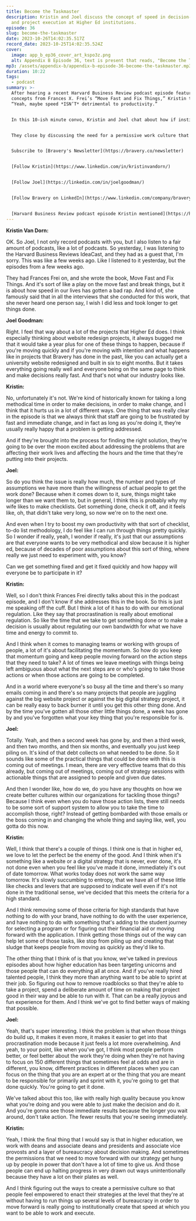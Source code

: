```yaml
---
title: Become the Taskmaster
description: Kristin and Joel discuss the concept of speed in decision-making
  and project execution at Higher Ed institutions.
episode: 36
slug: become-the-taskmaster
date: 2023-10-26T14:02:35.517Z
record_date: 2023-10-25T14:02:35.524Z
cover:
  image: app_b_ep36_cover_art_kspo3z.png
  alt: Appendix B Episode 36, text is present that reads, "Become the Taskmaster."
mp3: /assets/appendix-b/appendix-b-episode-36-become-the-taskmaster.mp3
duration: 10:22
tags:
  - podcast
summary: >-
  After hearing a recent Harvard Business Review podcast episode featuring
  concepts from Frances X. Frei’s “Move Fast and Fix Things,” Kristin thought,
  “Yeah, maybe speed *ISN’T* detrimental to productivity.”


  In this 10-ish minute convo, Kristin and Joel chat about how if institutions remove roadblocks for staff, and give them more trust, they’ll feel empowered to work faster and more efficiently than ever before.


  They close by discussing the need for a permissive work culture that allows folks to make quicker decisions at all organizational levels.


  Subscribe to [Bravery's Newsletter](https://bravery.co/newsletter)


  [Follow Kristin](https://www.linkedin.com/in/kristinvandorn/)


  [Follow Joel](https://linkedin.com/in/joelgoodman/)


  [Follow Bravery on LinkedIn](https://www.linkedin.com/company/bravery-media/)


  [Harvard Business Review podcast episode Kristin mentioned](https://hbr.org/podcast/2023/10/how-to-solve-tough-problems-better-and-faster)
---
```

**Kristin Van Dorn:**

OK. So Joel, I not only record podcasts with you, but I also listen to a fair amount of podcasts, like a lot of podcasts. So yesterday, I was listening to the Harvard Business Reviews IdeaCast, and they had as a guest that, I'm sorry. This was like a few weeks ago. Like I listened to it yesterday, but the episodes from a few weeks ago. 

They had Frances Frei on, and she wrote the book, Move Fast and Fix Things. And it's sort of like a play on the move fast and break things, but it is about how speed in our lives has gotten a bad rap. And kind of, she famously said that in all the interviews that she conducted for this work, that she never heard one person say, I wish I did less and took longer to get things done.

**Joel Goodman:**

Right. I feel that way about a lot of the projects that Higher Ed does. I think especially thinking about website redesign projects, it always bugged me that it would take a year plus for one of these things to happen, because if you're moving quickly and if you're moving with intention and what happens like in projects that Bravery has done in the past, like you can actually get a university website redesigned and built in six to eight months. But it takes everything going really well and everyone being on the same page to think and make decisions really fast. And that's not what our industry looks like.

**Kristin:**

No, unfortunately it's not. We're kind of historically known for taking a long methodical time in order to make decisions, in order to make change, and I think that it hurts us in a lot of different ways. One thing that was really clear in the episode is that we always think that staff are going to be frustrated by fast and immediate change, and in fact as long as you're doing it, they’re usually really happy that a problem is getting addressed. 

And if they're brought into the process for finding the right solution, they're going to be over the moon excited about addressing the problems that are affecting their work lives and affecting the hours and the time that they're putting into their projects.

**Joel:**

So do you think the issue is really how much, the number and types of assumptions we have more than the willingness of actual people to get the work done? Because when it comes down to it, sure, things might take longer than we want them to, but in general, I think this is probably why my wife likes to make checklists. Get something done, check it off, and it feels like, oh, that didn't take very long, so now we're on to the next one. 

And even when I try to boost my own productivity with that sort of checklist, to-do list methodology, I do feel like I can run through things pretty quickly. So I wonder if really, yeah, I wonder if really, it's just that our assumptions are that everyone wants to be very methodical and slow because it is higher ed, because of decades of poor assumptions about this sort of thing, where really we just need to experiment with, you know?

Can we get something fixed and get it fixed quickly and how happy will everyone be to participate in it?

**Kristin:**

Well, so I don't think Frances Frei directly talks about this in the podcast episode, and I don't know if she addresses this in the book. So this is just me speaking off the cuff. But I think a lot of it has to do with our emotional regulation. Like they say that procrastination is really about emotional regulation. So like the time that we take to get something done or to make a decision is usually about regulating our own bandwidth for what we have time and energy to commit to.

And I think when it comes to managing teams or working with groups of people, a lot of it's about facilitating the momentum. So how do you keep that momentum going and keep people moving forward on the action steps that they need to take? A lot of times we leave meetings with things being left ambiguous about what the next steps are or who's going to take those actions or when those actions are going to be completed.

And in a world where everyone's so busy all the time and there's so many emails coming in and there's so many projects that people are juggling against the big website project or against the big digital strategy project, it can be really easy to back burner it until you get this other thing done. And by the time you've gotten all those other little things done, a week has gone by and you've forgotten what your key thing that you're responsible for is.

**Joel:**

Totally. Yeah, and then a second week has gone by, and then a third week, and then two months, and then six months, and eventually you just keep piling on. It's kind of that debt collects on what needed to be done. So it sounds like some of the practical things that could be done with this is coming out of meetings. I mean, there are very effective teams that do this already, but coming out of meetings, coming out of strategy sessions with actionable things that are assigned to people and given due dates. 

And then I wonder like, how do we, do you have any thoughts on how we create better cultures within our organizations for tackling those things? Because I think even when you do have those action lists, there still needs to be some sort of support system to allow you to take the time to accomplish those, right? Instead of getting bombarded with those emails or the boss coming in and changing the whole thing and saying like, well, you gotta do this now.

**Kristin:**

Well, I think that there's a couple of things. I think one is that in higher ed, we love to let the perfect be the enemy of the good. And I think when it's something like a website or a digital strategy that is never, ever done, it's not done even when you feel like you've made it done, immediately it's out of date tomorrow. What works today does not work the same way tomorrow. It's slowly succumbing to entropy, that we have all of these little like checks and levers that are supposed to indicate well even if it's not done in the traditional sense, we've decided that this meets the criteria for a high standard. 

And I think removing some of those criteria for high standards that have nothing to do with your brand, have nothing to do with the user experience, and have nothing to do with something that's adding to the student journey for selecting a program or for figuring out their financial aid or moving forward with the application. I think getting those things out of the way can help let some of those tasks, like stop from piling up and creating that sludge that keeps people from moving as quickly as they'd like to. 

The other thing that I think of is that you know, we've talked in previous episodes about how higher education has been targeting unicorns and those people that can do everything all at once. And if you've really hired talented people, I think they more than anything want to be able to sprint at their job. So figuring out how to remove roadblocks so that they're able to take a project, spend a deliberate amount of time on making that project good in their way and be able to run with it. That can be a really joyous and fun experience for them. And I think we've got to find better ways of making that possible.

**Joel:**

Yeah, that's super interesting. I think the problem is that when those things do build up, it makes it even more, it makes it easier to get into that procrastination mode because it just feels a lot more overwhelming. And yeah, to your point, like when you've got, I think most people perform better, or feel better about the work they're doing when they're not having to focus on 150 different things that sometimes feel at odds and are in different, you know, different practices in different places when you can focus on the thing that you are an expert at or the thing that you are meant to be responsible for primarily and sprint with it, you're going to get that done quickly. You're going to get it done. 

We've talked about this too, like with really high quality because you know what you're doing and you were able to just make the decision and do it. And you're gonna see those immediate results because the longer you wait around, don't take action. The fewer results that you're seeing immediately.

**Kristin:**

Yeah, I think the final thing that I would say is that in higher education, we work with deans and associate deans and presidents and associate vice provosts and a layer of bureaucracy about decision making. And sometimes the permissions that we need to move forward with our strategy get hung up by people in power that don't have a lot of time to give us. And those people can end up halting progress in very drawn out ways unintentionally because they have a lot on their plates as well. 

And I think figuring out the ways to create a permissive culture so that people feel empowered to enact their strategies at the level that they're at without having to run things up several levels of bureaucracy in order to move forward is really going to institutionally create that speed at which you want to be able to work and execute.
